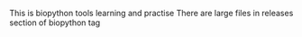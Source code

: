 This is biopython tools learning and practise
There are large files in releases section of biopython tag
